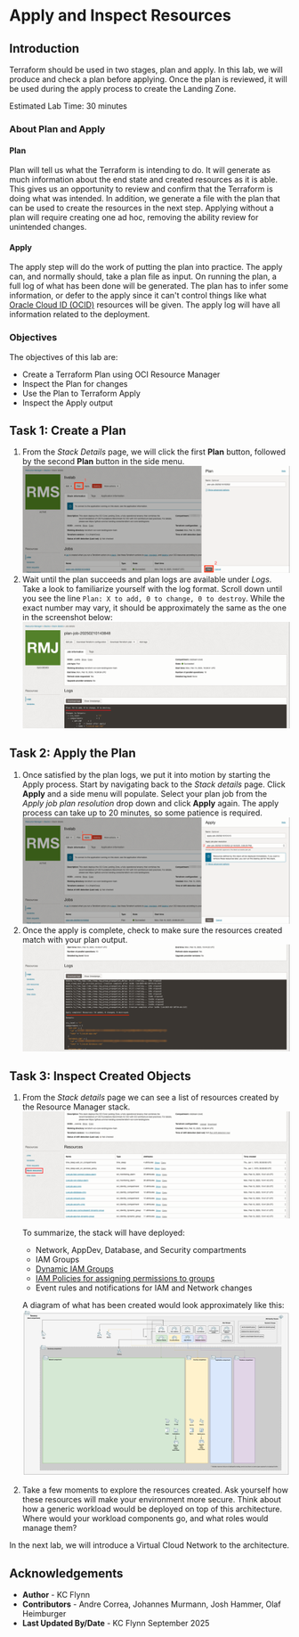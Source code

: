 # Apply and Inspect Resources

## Introduction

Terraform should be used in two stages, plan and apply. In this lab, we will produce and check a plan before applying. Once the plan is reviewed, it will be used during the apply process to create the Landing Zone.

Estimated Lab Time: 30 minutes

### About Plan and Apply

#### Plan

Plan will tell us what the Terraform is intending to do. It will generate as much information about the end state and created resources as it is able. This gives us an opportunity to review and confirm that the Terraform is doing what was intended. In addition, we generate a file with the plan that can be used to create the resources in the next step. Applying without a plan will require creating one ad hoc, removing the ability review for unintended changes.

#### Apply

The apply step will do the work of putting the plan into practice. The apply can, and normally should, take a plan file as input. On running the plan, a full log of what has been done will be generated. The plan has to infer some information, or defer to the apply since it can't control things like what [Oracle Cloud ID (OCID)](https://docs.oracle.com/en-us/iaas/Content/General/Concepts/identifiers.htm#Oracle) resources will be given. The apply log will have all information related to the deployment.

### Objectives

The objectives of this lab are:

- Create a Terraform Plan using OCI Resource Manager
- Inspect the Plan for changes
- Use the Plan to Terraform Apply
- Inspect the Apply output

## Task 1: Create a Plan

1. From the _Stack Details_ page, we will click the first __Plan__ button, followed by the second __Plan__ button in the side menu. ![Plan Buttons](images/plan-job.png "Click the plan buttons!")
2. Wait until the plan succeeds and plan logs are available under _Logs_. Take a look to familiarize yourself with the log format. Scroll down until you see the line `Plan: X to add, 0 to change, 0 to destroy`. While the exact number may vary, it should be approximately the same as the one in the screenshot below: ![Plan Log Output](images/plan-output.png "The plan logs content")

## Task 2: Apply the Plan

1. Once satisfied by the plan logs, we put it into motion by starting the Apply process. Start by navigating back to the _Stack details_ page. Click __Apply__ and a side menu will populate. Select your plan job from the _Apply job plan resolution_ drop down and click __Apply__ again. The apply process can take up to 20 minutes, so some patience is required. ![Apply Job Buttons](images/apply-job.png "Run the apply job")
2. Once the apply is complete, check to make sure the resources created match with your plan output. ![Apply Job Output](images/apply-output.png "Apply logs")

## Task 3: Inspect Created Objects

1. From the _Stack details_ page we can see a list of resources created by the Resource Manager stack. ![Stack Resources](images/stack-resources.png "Resources created by the stack")

    To summarize, the stack will have deployed:

    - Network, AppDev, Database, and Security compartments
    - IAM Groups
    - [Dynamic IAM Groups](https://docs.oracle.com/en-us/iaas/Content/Identity/Tasks/managingdynamicgroups.htm)
    - [IAM Policies for assigning permissions to groups](https://docs.oracle.com/en-us/iaas/Content/Identity/Tasks/managingpolicies.htm)
    - Event rules and notifications for IAM and Network changes

    A diagram of what has been created would look approximately like this: ![Single VCN Landing Zone](images/arch-simple.png "Lab 3 Current State Diagram")

2. Take a few moments to explore the resources created. Ask yourself how these resources will make your environment more secure. Think about how a generic workload would be deployed on top of this architecture. Where would your workload components go, and what roles would manage them?

In the next lab, we will introduce a Virtual Cloud Network to the architecture.

## Acknowledgements

- __Author__ - KC Flynn
- __Contributors__ - Andre Correa, Johannes Murmann, Josh Hammer, Olaf Heimburger
- __Last Updated By/Date__ - KC Flynn September 2025
